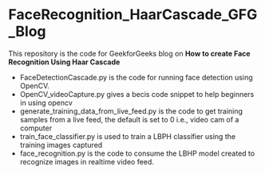 # FaceRecognition_HaarCascade_GFG_Blog

This repository is the code for GeekforGeeks blog on **How to create Face Recognition Using Haar Cascade**
-  FaceDetectionCascade.py is the code for running face detection using OpenCV.
-  OpenCV_videoCapture.py gives a becis code snippet to help beginners in using opencv 
-  generate_training_data_from_live_feed.py is the code to get training samples from a live feed, the default is set to 0 i.e., video cam of a computer
-  train_face_classifier.py is used to train a LBPH classifier using the training images captured
-  face_recognition.py is the code to consume the  LBHP model created to recognize images in realtime video feed.
